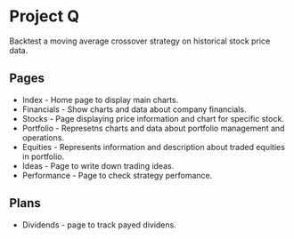 # Project Q
Backtest a moving average crossover strategy on historical stock price data.

## Pages
* Index - Home page to display main charts.
* Financials - Show charts and data about company financials.
* Stocks - Page displaying price information and chart for specific stock.
* Portfolio - Represetns charts and data about portfolio management and operations.
* Equities - Represents information and description about traded equities in portfolio.
* Ideas - Page to write down trading ideas.
* Performance - Page to check strategy perfomance.

## Plans
* Dividends - page to track payed dividens. 